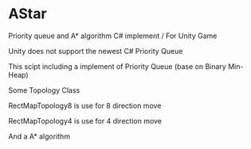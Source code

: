 # AStar
Priority queue and A* algorithm C# implement / For Unity Game

Unity does not support the newest C# Priority Queue

This scipt including a implement of Priority Queue (base on Binary Min-Heap)

Some Topology Class

RectMapTopology8 is use for 8 direction move

RectMapTopology4 is use for 4 direction move

And a A* algorithm
